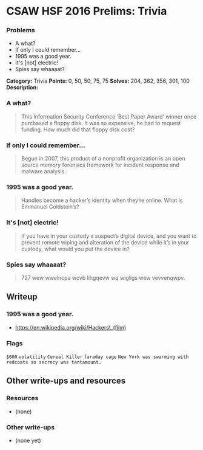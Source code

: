 # CSAW HSF 2016 Prelims: Trivia

### Problems
* A what?
* If only I could remember...
* 1995 was a good year.
* It's [not] electric!
* Spies say whaaaat?

**Category:** Trivia
**Points:** 0, 50, 50, 75, 75
**Solves:** 204, 362, 356, 301, 100
**Description:**

### A what?
> This Information Security Conference ‘Best Paper Award’ winner once purchased a floppy disk. It was so expensive, he had to request funding. How much did that floppy disk cost?

### If only I could remember...
> Begun in 2007, this product of a nonprofit organization is an open source memory forensics framework for incident response and malware analysis.  

### 1995 was a good year.
> Handles become a hacker’s identity when they’re online. What is Emmanuel Goldstein’s?

### It's [not] electric!
> If you have in your custody a suspect’s digital device, and you want to prevent remote wiping and alteration of the device while it’s in your custody, what would you put the device in?

### Spies say whaaaat?
> 727 wew wwelncpa wcvb lihgqevw wq wigligs wew vevvenqwpv.

## Writeup

### 1995 was a good year.
* https://en.wikipedia.org/wiki/Hackers\_(film)

### Flags
`$600`
`volatility`
`Cereal Killer`
`faraday cage`
`New York was swarming with redcoats so secrecy was tantamount.`

## Other write-ups and resources

### Resources
* (none)

### Other write-ups
* (none yet)

